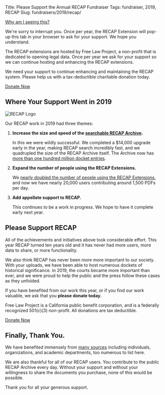 Title: Please Support the Annual RECAP Fundraiser
Tags: fundraiser, 2019, RECAP
Slug: fundraisers/2019/recap/


<p>
  <a data-toggle="collapse" href="#collapse" role="button" aria-expanded="false" aria-controls="collapseExample">
    Why am I seeing this? <i class="fa fa-angle-double-down"></i>
  </a>
</p>
<div class="collapse" id="collapse">
  <p class="well">
    We're sorry to interrupt you. Once per year, the RECAP Extension will pop-up this tab in your browser to ask for your support. We hope you understand.
  </p>
</div>


<div class="row">
    <div class="col-xs-12 col-sm-8 col-md-9">
        <p class="lead">The RECAP extensions are hosted by Free Law Project, a non-profit that is dedicated to opening legal data. Once per year we ask for your support so we can continue hosting and enhancing the RECAP extensions.
        </p>
        <p class="lead">We need your support to continue enhancing and maintaining the RECAP system. Please help us with a tax-deductible charitable donation today.
        </p>
    </div>
    <div class="col-xs-12 col-sm-4 col-md-3">
        <span class="pull-right"><a href="https://www.courtlistener.com/donate/?referrer=2019-big-button-recap" class="btn btn-lg btn-danger">Donate Now</a></span>
    </div>
</div>



## Where Your Support Went in 2019

<div class="right-image">
    <img src="{filename}/images/recap_r-150x150.png"
         alt="RECAP Logo"
         class="img-responsive">
</div>

Our RECAP work in 2019 had three themes:
 
1. **Increase the size and speed of the [searchable RECAP Archive][ra].** 

    In this we were wildly successful. We completed a $14,000 upgrade early in the year, making RECAP search incredibly fast, and we quadrupled the size of the RECAP Archive itself. The Archive now has [more than one hundred million docket entries][100M].

1. **Expand the number of people using the RECAP Extensions.**

    We [nearly doubled the number of people using the RECAP Extensions][20k], and now we have nearly 20,000 users contributing around 1,500 PDFs per day.

1. **Add appellate support to RECAP.**

    This continues to be a work in progress. We hope to have it complete early next year.


[ra]: https://www.courtlistener.com/recap/
[100M]: https://twitter.com/FreeLawProject/status/1166489912570368000
[20k]: https://twitter.com/FreeLawProject/status/1182719863472541696


## Please Support RECAP

All of the achievements and initiatives above took considerable effort. This year RECAP turned ten years old and it has never had more users, more data to share, or more functionality.

We also think RECAP has never been more more important to our society. With your uploads, we have been able to host numerous dockets of historical significance. In 2019, the courts became more important than ever, and we were proud to help the public and the press follow these cases as they unfolded. 

If you have benefited from our work this year, or if you find our work valuable, we ask that you **please donate today**. 

Free Law Project is a California public benefit corporation, and is a federally recognized 501(c)(3) non-profit. All donations are tax deductible.

<p><a href="https://www.courtlistener.com/donate/?referrer=2019-big-button-recap-2" class="btn btn-lg btn-danger">Donate Now</a></p>


## Finally, Thank You.

We have benefited immensely from [many sources][thanks] including individuals, organizations, and academic departments, too numerous to list here. 

We are also thankful for all of our RECAP users. You contribute to the public RECAP Archive every day. Without your support and without your willingness to share the documents you purchase, none of this would be possible.

Thank you for all your generous support.

[thanks]: {filename}/pages/thanks.md
